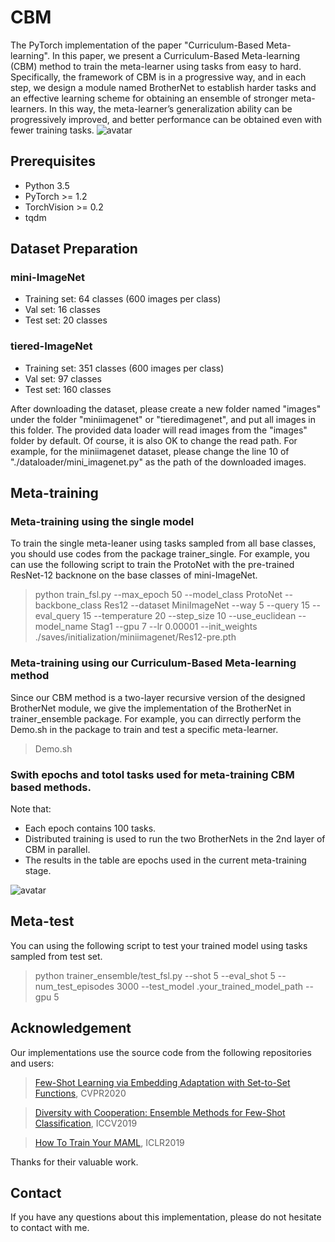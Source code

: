 # CBM
The PyTorch implementation of the paper "Curriculum-Based Meta-learning". In this paper, we present a Curriculum-Based Meta-learning (CBM) method to train the meta-learner using tasks from easy to hard. Specifically, the framework of CBM is in a progressive way, and in each step, we design a module named BrotherNet to establish harder tasks and an effective learning scheme for obtaining an ensemble of stronger meta-learners. In this way, the meta-learner’s generalization ability can be progressively improved, and better
performance can be obtained even with fewer training tasks. 
![avatar](https://github.com/nobody-777/CBM/blob/master/framework.png)

## Prerequisites
- Python 3.5
- PyTorch >= 1.2
- TorchVision >= 0.2
- tqdm

## Dataset Preparation
### mini-ImageNet
- Training set: 64 classes (600 images per class)
- Val set: 16 classes
- Test set: 20 classes

### tiered-ImageNet
- Training set: 351 classes (600 images per class)
- Val set: 97 classes
- Test set: 160 classes

After downloading the dataset, please create a new folder named "images" under the folder "miniimagenet" or "tieredimagenet", and put all images in this folder. The provided data loader will read images from the "images" folder by default. Of course, it is also OK to change the read path. For example, for the miniimagenet dataset, please change the line 10 of "./dataloader/mini_imagenet.py" as the path of the downloaded images.

## Meta-training
### Meta-training using the single model
To train the single meta-leaner using tasks sampled from all base classes, you should use codes from the package trainer_single. For example, you can use the following script to train the ProtoNet with the pre-trained ResNet-12 backnone on the base classes of mini-ImageNet.
> python train_fsl.py  --max_epoch 50 --model_class ProtoNet  --backbone_class Res12 --dataset MiniImageNet --way 5 --query 15 --eval_query 15 --temperature 20 --step_size 10   --use_euclidean --model_name Stag1  --gpu 7 --lr 0.00001 --init_weights ./saves/initialization/miniimagenet/Res12-pre.pth
### Meta-training using our Curriculum-Based Meta-learning method
Since our CBM method is a two-layer recursive version of the designed BrotherNet module, we give the implementation of the BrotherNet in trainer_ensemble package. 
For example, you can dirrectly perform the Demo.sh  in the package to train and test a specific meta-learner. 
> Demo.sh
### Swith epochs and totol tasks used for meta-training CBM based methods. 
Note that: 
- Each epoch contains 100 tasks. 
- Distributed training is used to run the two BrotherNets in the 2nd layer of CBM in parallel. 
- The results in the table are epochs used in the current meta-training stage. 

![avatar](https://github.com/nobody-777/CBM/blob/master/switch_epoch.png)

## Meta-test
You can using the following script to test your trained model using tasks sampled from test set.
> python trainer_ensemble/test_fsl.py   --shot 5 --eval_shot 5 --num_test_episodes 3000   --test_model .your_trained_model_path --gpu 5

## Acknowledgement
Our implementations use the source code from the following repositories and users:
> [Few-Shot Learning via Embedding Adaptation with Set-to-Set Functions](https://github.com/Sha-Lab/FEAT), CVPR2020

> [Diversity with Cooperation: Ensemble Methods for Few-Shot Classification](https://github.com/dvornikita/fewshot_ensemble), ICCV2019

> [How To Train Your MAML](https://github.com/AntreasAntoniou/HowToTrainYourMAMLPytorch), ICLR2019

Thanks for their valuable work.

## Contact
If you have any questions about this implementation, please do not hesitate to contact with me. 


